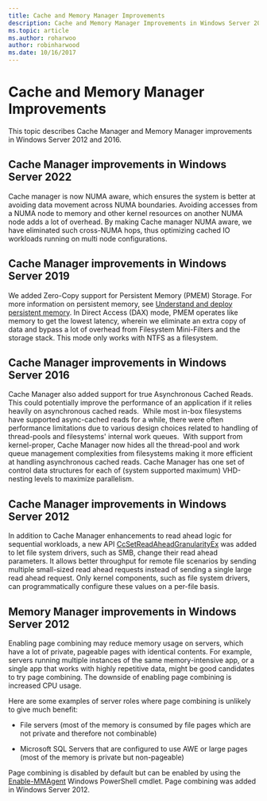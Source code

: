 ```yaml
---
title: Cache and Memory Manager Improvements
description: Cache and Memory Manager Improvements in Windows Server 2016
ms.topic: article
ms.author: roharwoo
author: robinharwood
ms.date: 10/16/2017
---
```


# Cache and Memory Manager Improvements

This topic describes Cache Manager and Memory Manager improvements in Windows Server 2012 and 2016.

## Cache Manager improvements in Windows Server 2022
Cache manager is now NUMA aware, which ensures the system is better at avoiding data movement across NUMA boundaries. Avoiding accesses from a NUMA node to memory and other kernel resources on another NUMA node adds a lot of overhead. By making Cache manager NUMA aware, we have eliminated such cross-NUMA hops, thus optimizing cached IO workloads running on multi node configurations.

## Cache Manager improvements in Windows Server 2019
We added Zero-Copy support for Persistent Memory (PMEM) Storage.  For more information on persistent memory, see [Understand and deploy persistent memory](/azure-stack/hci/concepts/deploy-persistent-memory).
In Direct Access (DAX) mode, PMEM operates like memory to get the lowest latency, wherein we eliminate an extra copy of data and bypass a lot of overhead from Filesystem Mini-Filters and the storage stack. This mode only works with NTFS as a filesystem.

## Cache Manager improvements in Windows Server 2016
Cache Manager also added support for true Asynchronous Cached Reads.
This could potentially improve the performance of an application if it relies heavily on asynchronous cached reads.  While most in-box filesystems have supported async-cached reads for a while, there were often performance limitations due to various design choices related to handling of thread-pools and filesystems' internal work queues.  With support from kernel-proper, Cache Manager now hides all the thread-pool and work queue management complexities from filesystems making it more efficient at handling asynchronous cached reads. Cache Manager has one set of control data structures for each of (system supported maximum) VHD-nesting levels to maximize parallelism.


## Cache Manager improvements in Windows Server 2012
In addition to Cache Manager enhancements to read ahead logic for sequential workloads, a new API [CcSetReadAheadGranularityEx](/windows-hardware/drivers/ifs/ccsetreadaheadgranularityex) was added to let file system drivers, such as SMB, change their read ahead parameters. It allows better throughput for remote file scenarios by sending multiple small-sized read ahead requests instead of sending a single large read ahead request. Only kernel components, such as file system drivers, can programmatically configure these values on a per-file basis.

## Memory Manager improvements in Windows Server 2012
Enabling page combining may reduce memory usage on servers, which have a lot of private, pageable pages with identical contents. For example, servers running multiple instances of the same memory-intensive app, or a single app that works with highly repetitive data, might be good candidates to try page combining. The downside of enabling page combining is increased CPU usage.

Here are some examples of server roles where page combining is unlikely to give much benefit:

-   File servers (most of the memory is consumed by file pages which are not private and therefore not combinable)

-   Microsoft SQL Servers that are configured to use AWE or large pages (most of the memory is private but non-pageable)

Page combining is disabled by default but can be enabled by using the [Enable-MMAgent](/powershell/module/mmagent/enable-mmagent) Windows PowerShell cmdlet. Page combining was added in Windows Server 2012.

